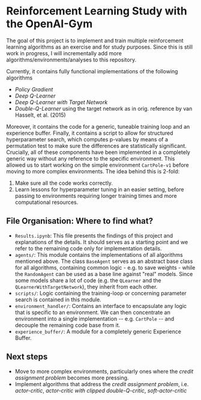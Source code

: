 # Reinforcement Learning Study with the OpenAI-Gym
The goal of this project is to implement and train multiple reinforcement learning algorithms as an exercise and for study purposes. Since this is still work in progress, I will incrementally add more algorithms/environments/analyses to this repository.

Currently, it contains fully functional implementations of the following algorithms
* *Policy Gradient*
* *Deep Q-Learner*
* *Deep Q-Learner with Target Network*
* *Double-Q-Learner* using the target network as in orig. reference by van Hasselt, et al. (2015)

Moreover, it contains the code for a generic, tuneable training loop and an experience buffer. Finally, it contains a script to allow for structured hyperparameter search, which computes p-values by means of a permutation test to make sure the differences are statistically significant.
Crucially, all of these components have been implemented in a completely generic way without any reference to the specific environment. This allowed us to start working on the simple environment `CartPole-v1` before moving to more complex environments. The idea behind this is 2-fold:
1. Make sure all the code works correctly. 
2. Learn lessons for hyperparameter tuning in an easier setting, before passing to environments requiring longer training times and more computational resources.

## File Organisation: Where to find what?
* `Results.ipynb`: This file presents the findings of this project and explanations of the details. It should serves as a starting point and we refer to the remaining code only for implementation details.
* `agents/`: This module contains the implementations of all algorithms mentioned above. The class `BaseAgent` serves as an abstract base class for all algorithms, containing common logic - e.g. to save weights - while the `RandomAgent` can be used as a base line against "real" models. Since some models share a lot of code (e.g. the `QLearner` and the `QLearnerWithTargetNetwork`), they inherit from each other.
* `scripts/`: Logic containing the training-loop or concerning parameter search is contained in this module.
* `environment_handler/`: Contains an interface to encapsulate any logic that is specific to an environment. We can then concentrate an environment into a single implementation -- e.g. `CartPole` -- and decouple the remaining code base from it.
* `experience_buffer/`: A module for a completely generic Experience Buffer.

## Next steps
* Move to more complex environments, particularly ones where the *credit assignment problem* becomes more pressing.
* Implement algorithms that address the *credit assignment problem*, i.e. *actor-critic*, *actor-critic with clipped double-Q-critic*, *soft-actor-critic*